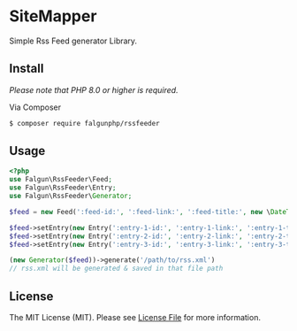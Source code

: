 # SiteMapper

Simple Rss Feed generator Library.

## Install
 *Please note that PHP 8.0 or higher is required.*

Via Composer

``` bash
$ composer require falgunphp/rssfeeder
```

## Usage
```php
<?php
use Falgun\RssFeeder\Feed;
use Falgun\RssFeeder\Entry;
use Falgun\RssFeeder\Generator;

$feed = new Feed(':feed-id:', ':feed-link:', ':feed-title:', new \DateTimeImmutable);

$feed->setEntry(new Entry(':entry-1-id:', ':entry-1-link:', ':entry-1-title:', ':entry-1-author:', ':entry-1-summary:', new \DateTimeImmutable));
$feed->setEntry(new Entry(':entry-2-id:', ':entry-2-link:', ':entry-2-title:', ':entry-2-author:', ':entry-2-summary:', new \DateTimeImmutable));
$feed->setEntry(new Entry(':entry-3-id:', ':entry-3-link:', ':entry-3-title:', ':entry-3-author:', ':entry-3-summary:', new \DateTimeImmutable));

(new Generator($feed))->generate('/path/to/rss.xml')
// rss.xml will be generated & saved in that file path
```

## License

The MIT License (MIT). Please see [License File](LICENSE.md) for more information.
